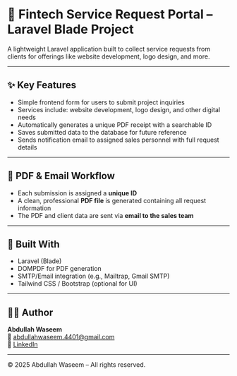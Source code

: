 # 💼 Fintech Service Request Portal – Laravel Blade Project

A lightweight Laravel application built to collect service requests from clients for offerings like website development, logo design, and more.

---

## ✨ Key Features

- Simple frontend form for users to submit project inquiries
- Services include: website development, logo design, and other digital needs
- Automatically generates a unique PDF receipt with a searchable ID
- Saves submitted data to the database for future reference
- Sends notification email to assigned sales personnel with full request details

---

## 📄 PDF & Email Workflow

- Each submission is assigned a **unique ID**
- A clean, professional **PDF file** is generated containing all request information
- The PDF and client data are sent via **email to the sales team**

---

## 🧰 Built With

- Laravel (Blade)
- DOMPDF for PDF generation
- SMTP/Email integration (e.g., Mailtrap, Gmail SMTP)
- Tailwind CSS / Bootstrap (optional for UI)

---

## 👨‍💻 Author

**Abdullah Waseem**  
📧 abdullahwaseem.4401@gmail.com  
🔗 [LinkedIn](https://linkedin.com/in/abdullahthedev21)

---

© 2025 Abdullah Waseem – All rights reserved.
